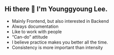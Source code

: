 ## Hi there 👋 I'm Younggyoung Lee.

- Mainly Frontend, but also interested in Backend
- Always documentation
- Like to work with people
- “Can-do” attitude
- I believe practice makes you better all the time.
- Consistency is more important than intensity
